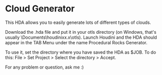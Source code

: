 # Cloud Generator
This HDA allows you to easily generate lots of different types of clouds.

Download the .hda file and put it in your otls directory (on Windows, that's usually \Documents\houdinixx.x\otls). Launch Houdini and the HDA should appear in the TAB Menu under the name Procedural Rocks Generator.

To use it, set the directory where you have saved the HDA as $JOB. To do this: File > Set Project > Select the directory > Accept.

For any problem or question, ask me :)
